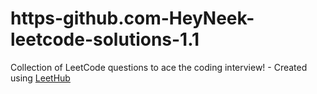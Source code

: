 # https-github.com-HeyNeek-leetcode-solutions-1.1
Collection of LeetCode questions to ace the coding interview! - Created using [LeetHub](https://github.com/QasimWani/LeetHub)
